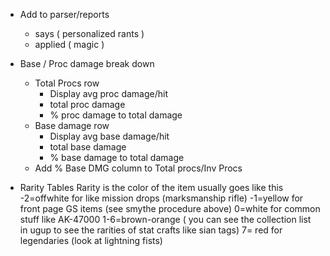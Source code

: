 * Add to parser/reports
  * says ( personalized rants )
  * applied ( magic )

* Base / Proc damage break down
  * Total Procs row
    * Display avg proc damage/hit
    * total proc damage
    * % proc damage to total damage
  * Base damage row
    * Display avg base damage/hit
    * total base damage
    * % base damage to total damage
  * Add % Base DMG column to Total procs/Inv Procs

* Rarity Tables
  Rarity is the color of the item
  usually goes like this
  -2=offwhite for like mission drops (marksmanship rifle)
  -1=yellow for front page GS items (see smythe procedure above)
  0=white for common stuff like AK-47000
  1-6=brown-orange ( you can see the collection list in ugup to see the rarities of stat crafts like sian tags) 
  7= red for legendaries (look at lightning fists)

